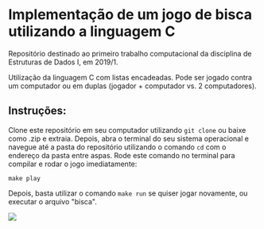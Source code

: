 # Implementação de um jogo de bisca utilizando a linguagem C

Repositório destinado ao primeiro trabalho computacional da disciplina de Estruturas de Dados I, em 2019/1.

Utilização da linguagem C com listas encadeadas. Pode ser jogado contra um computador ou em duplas (jogador + computador vs. 2 computadores).

## Instruções:
Clone este repositório em seu computador utilizando ```git clone``` ou baixe como .zip e extraia. Depois, abra o terminal do seu sistema operacional e navegue até a pasta do repositório utilizando o comando `cd` com o endereço da pasta entre aspas. Rode este comando no terminal para compilar e rodar o jogo imediatamente:

```make play```

Depois, basta utilizar o comando ```make run``` se quiser jogar novamente, ou executar o arquivo "bisca".

![](https://i.imgur.com/qnGaBvT.gif)
